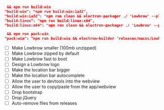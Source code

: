 
``` json
 && npm run build:win
"build:win": "npm run build:win:ia32",
"build:win:ia32": "npm run clean && electron-packager ./ 'Lowbrow' --platform=win32 --arch=ia32 --version=0.28.0 --app-version=1.0.0 --out=releases/win/ia32 --icon=assets/win/icon.ico",
"build:linux": "npm run build:linux:x64",
"build:linux:x64": "npm run clean && electron-packager ./ 'Lowbrow' --platform=linux --arch=x64 --version=0.28.0 --app-version=1.0.0 --out=releases/linux/x64 --icon=assets/linux/icon.ico",

 && npm run pack:win
"pack:win": "npm run build:win && electron-builder 'releases/macos/Lowbrow-win32' --platform=win --out=releases/win --config=packager.json"

```

- [ ] Make Lowbrow smaller (100mb unzipped)
- [ ] Make Lowbrow zipped by default
- [ ] Make Lowbrow fast to boot
- [ ] Design a Lowbrow logo
- [ ] Make the location bar bigger
- [ ] Make the location bar autocomplete
- [ ] Allow the user to devtools into the webview
- [ ] Allow the user to copy/paste from the app/webview
- [ ] Drop bootstrap
- [ ] Drop jQuery
- [ ] Auto-remove files from releases
